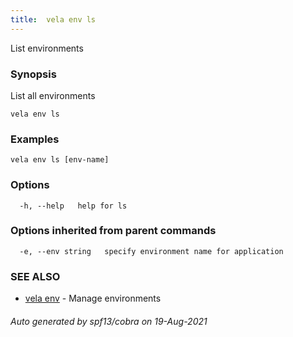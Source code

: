 ```yaml
---
title:  vela env ls
---
```


List environments

### Synopsis

List all environments

```
vela env ls
```

### Examples

```
vela env ls [env-name]
```

### Options

```
  -h, --help   help for ls
```

### Options inherited from parent commands

```
  -e, --env string   specify environment name for application
```

### SEE ALSO

* [vela env](vela_env)	 - Manage environments

###### Auto generated by spf13/cobra on 19-Aug-2021
